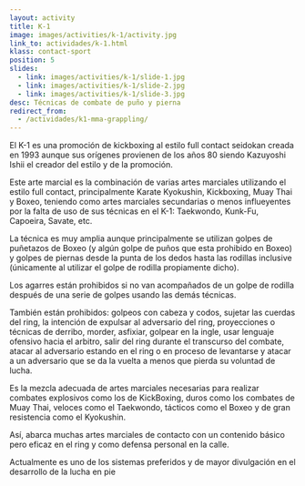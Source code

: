 ```yaml
---
layout: activity
title: K-1
image: images/activities/k-1/activity.jpg
link_to: actividades/k-1.html
klass: contact-sport
position: 5
slides:
  - link: images/activities/k-1/slide-1.jpg
  - link: images/activities/k-1/slide-2.jpg
  - link: images/activities/k-1/slide-3.jpg
desc: Técnicas de combate de puño y pierna
redirect_from:
  - /actividades/k1-mma-grappling/
---
```

<p>El K-1 es una promoción de kickboxing al estilo full contact
seidokan creada en 1993 aunque sus orígenes provienen de los años 80 siendo
Kazuyoshi Ishii el creador del estilo y de la promoción.</p>

<p>Este arte marcial es la combinación de varias artes marciales utilizando el
estilo full contact, principalmente Karate Kyokushin, Kickboxing, Muay Thai y Boxeo,
teniendo como artes marciales secundarias o menos influeyentes por la falta de
uso de sus técnicas en el K-1: Taekwondo, Kunk-Fu, Capoeira, Savate, etc.</p>

<p>La técnica es muy amplia aunque principalmente se utilizan golpes de puñetazos
de Boxeo (y algún golpe de puños que esta prohibido en Boxeo) y golpes de
piernas desde la punta de los dedos hasta las rodillas inclusive (únicamente al
utilizar el golpe de rodilla propiamente dicho).</p>

<p>Los agarres están prohibidos si no van acompañados de un golpe de rodilla
después de una serie de golpes usando las demás técnicas.</p>

<p>También están prohibidos: golpeos con cabeza y codos, sujetar las cuerdas del
ring, la intención de expulsar al adversario del ring, proyecciones o técnicas
de derribo, morder, asfixiar, golpear en la ingle, usar lenguaje ofensivo hacia
el arbitro, salir del ring durante el transcurso del combate, atacar al
adversario estando en el ring o en proceso de levantarse y atacar a un
adversario que se da la vuelta a menos que pierda su voluntad de lucha.</p>

<p>Es la mezcla adecuada de artes marciales necesarias para
realizar combates explosivos como los de KickBoxing, duros como los combates de
Muay Thai, veloces como el Taekwondo, tácticos como el Boxeo y de gran
resistencia como el Kyokushin.</p>

<p>Así, abarca muchas artes marciales de contacto con un contenido básico pero
eficaz en el ring y como defensa personal en la calle.</p>

<p>Actualmente es uno de los sistemas preferidos y de mayor divulgación en el
desarrollo de la lucha en pie</p>
